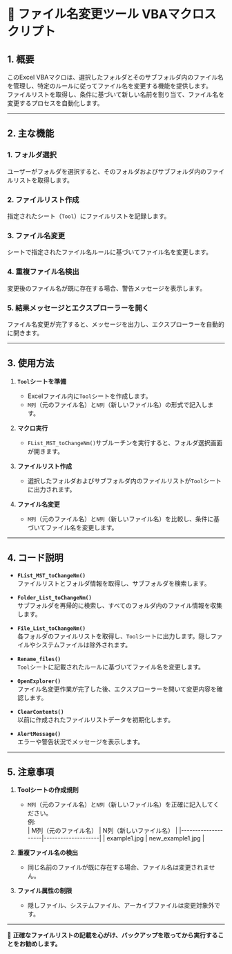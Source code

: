 # 📂 ファイル名変更ツール VBAマクロスクリプト

## **1. 概要**
このExcel VBAマクロは、選択したフォルダとそのサブフォルダ内のファイル名を管理し、特定のルールに従ってファイル名を変更する機能を提供します。  
ファイルリストを取得し、条件に基づいて新しい名前を割り当て、ファイル名を変更するプロセスを自動化します。

---

## **2. 主な機能**
### **1. フォルダ選択**
ユーザーがフォルダを選択すると、そのフォルダおよびサブフォルダ内のファイルリストを取得します。

### **2. ファイルリスト作成**
指定されたシート（`Tool`）にファイルリストを記録します。

### **3. ファイル名変更**
シートで指定されたファイル名ルールに基づいてファイル名を変更します。

### **4. 重複ファイル名検出**
変更後のファイル名が既に存在する場合、警告メッセージを表示します。

### **5. 結果メッセージとエクスプローラーを開く**
ファイル名変更が完了すると、メッセージを出力し、エクスプローラーを自動的に開きます。

---

## **3. 使用方法**
1. **`Tool`シートを準備**  
   - Excelファイル内に`Tool`シートを作成します。
   - `M列`（元のファイル名）と`N列`（新しいファイル名）の形式で記入します。

2. **マクロ実行**  
   - `FList_MST_toChangeNm()`サブルーチンを実行すると、フォルダ選択画面が開きます。

3. **ファイルリスト作成**  
   - 選択したフォルダおよびサブフォルダ内のファイルリストが`Tool`シートに出力されます。

4. **ファイル名変更**  
   - `M列`（元のファイル名）と`N列`（新しいファイル名）を比較し、条件に基づいてファイル名を変更します。

---

## **4. コード説明**
- **`FList_MST_toChangeNm()`**  
  ファイルリストとフォルダ情報を取得し、サブフォルダを検索します。

- **`Folder_List_toChangeNm()`**  
  サブフォルダを再帰的に検索し、すべてのフォルダ内のファイル情報を収集します。

- **`File_List_toChangeNm()`**  
  各フォルダのファイルリストを取得し、`Tool`シートに出力します。隠しファイルやシステムファイルは除外されます。

- **`Rename_files()`**  
  `Tool`シートに記載されたルールに基づいてファイル名を変更します。

- **`OpenExplorer()`**  
  ファイル名変更作業が完了した後、エクスプローラーを開いて変更内容を確認します。

- **`ClearContents()`**  
  以前に作成されたファイルリストデータを初期化します。

- **`AlertMessage()`**  
  エラーや警告状況でメッセージを表示します。

---

## **5. 注意事項**
1. **Toolシートの作成規則**  
   - `M列`（元のファイル名）と`N列`（新しいファイル名）を正確に記入してください。  
     例:  
     | M列（元のファイル名） | N列（新しいファイル名） |
     |--------------------|--------------------|
     | example1.jpg      | new_example1.jpg  |

2. **重複ファイル名の検出**  
   - 同じ名前のファイルが既に存在する場合、ファイル名は変更されません。

3. **ファイル属性の制限**  
   - 隠しファイル、システムファイル、アーカイブファイルは変更対象外です。

---

📌 **正確なファイルリストの記載を心がけ、バックアップを取ってから実行することをお勧めします。**
